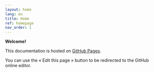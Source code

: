 ```yaml
---
layout: home
lang: en
title: Home
ref: homepage
nav_order: 1
---
```


**Welcome!**

This documentation is hosted on [GitHub Pages](https://pages.github.com/).

You can use the « Edit this page » button to be redirected to the GitHub online editor.


